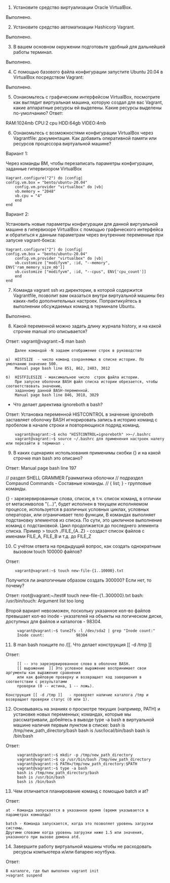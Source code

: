 1) Установите средство виртуализации Oracle VirtualBox. 

Выполнено.

2) Установите средство автоматизации Hashicorp Vagrant.

Выполнено.

3) В вашем основном окружении подготовьте удобный для дальнейшей работы терминал.

Выполнено.

4) С помощью базового файла конфигурации запустите Ubuntu 20.04 в VirtualBox посредством Vagrant:

Выполнено.

5) Ознакомьтесь с графическим интерфейсом VirtualBox, посмотрите как выглядит виртуальная машина, 
   которую создал для вас Vagrant, какие аппаратные ресурсы ей выделены. 
   Какие ресурсы выделены по-умолчанию?
  Ответ:

RAM:1024mb
CPU:2 cpu
HDD:64gb
VIDEO:4mb

6) Ознакомьтесь с возможностями конфигурации VirtualBox через Vagrantfile: документация. 
   Как добавить оперативной памяти или ресурсов процессора виртуальной машине? 

Вариант 1: 

Через команды ВМ, чтобы перезаписать параметры конфигурации, заданные гипервизором VirtualBox

    Vagrant.configure("2") do |config|
    config.vm.box = "bento/ubuntu-20.04"
        сonfig.vm.provider "virtualbox" do |vb|
        vb.memory = "2048"
        vb.cpu = "4"
        end
    end

Вариант 2:

Установить новые параметры конфигурации для данной виртуальной машине в гипервизоре VirtualBox c помощью графического интерфейса
и обратиться к данным параметрам через внутренние переменные при запуске vagrant-бокса: 
    
    Vagrant.configure("2") do |config|
    config.vm.box = "bento/ubuntu-20.04"
        сonfig.vm.provider "virtualbox" do |vb|
        vb.customize ["modifyvm", :id, "--memory", ENV['ram_memory_size_mb']]
        vb.customize ["modifyvm", :id, "--cpus", ENV['cpu_count']]
        end
    end 	


7) Команда vagrant ssh из директории, в которой содержится Vagrantfile, 
    позволит вам оказаться внутри виртуальной машины без каких-либо дополнительных настроек. 
    Попрактикуйтесь в выполнении обсуждаемых команд в терминале Ubuntu.
     
Выполнено.

8) Какой переменной можно задать длину журнала history, и на какой строчке manual это описывается?

Ответ:
        vagrant@vagrant:~$ man bash

        Далее командой -N задаем отображение строк в руководстве

    а)  HISTSIZE  - число команд сохраняемых в списке истории. По умолчанию значение 500.
        Manual page bash line 851, 862, 2403, 3012

    б)  HISTFILESIZE - максимальное число  строк файла истории. 
        При запуске оболочки BASH файл списка истории обрезается, чтобы соответствовать значению, 
        заданному данной BASH-переменной. 
        Manual page bash line 846, 3018, 3029

 - Что делает директива ignoreboth в bash?

Ответ:
        Установка переменной HISTCONTROL в значение ignoreboth  заставляет оболочку BASH игнорировать запись 
        в историю команд с пробелом в начале строки и повторяющихся подряд команд.

        vagrant@vagrant:~$ echo "HISTCONTROL=ignoreboth" >>~/.bashrc
        vagrant@vagrant:~$ source ~/.bashrc для применения настроек налету  или перезайти в терминал .

9) В каких сценариях использования применимы скобки {} и на какой строчке man bash это описано?

Ответ:
Manual page bash line 197

// раздел SHELL GRAMMER  Грамматика оболочки
// подраздел Compaund Commands - Составные команды. 
// { list; }   - групповые команды.

{} - зарезервированные слова, список, в т.ч. список команд,
в отличии от метасимволов "(...)", будет исполнен в текущем исполняемом процессе, 
используется в различных условных циклах, условных операторах, или ограничивает тело функции, 
В командах выполняет подстановку элементов из списка. 
По сути, это цикличное выполнение команд с подстановкой. 
Цикл продолжается до последнего элемента списка.
Пример > touch ./FILE_{A..Z} - создаст список файлов с именами FILE_A, FILE_B и т.д. до FILE_Z  

        
10) С учётом ответа на предыдущий вопрос, как создать однократным вызовом touch 100000 файлов? 
    
Ответ:

        vagrant@vagrant:~$ touch new-file-{1..10000}.txt
  
Получится ли аналогичным образом создать 300000? Если нет, то почему?

Ответ:
root@vagrant:~/test# touch new-file-{1..300000}.txt
bash: /usr/bin/touch: Argument list too long

Второй вариант невозможен, поскольку указанное кол-во файлов превышает кол-во inode - указателей 
на объекты на логическом диске, доступных для файлов и каталогов - 98304. 

         vagrant@vagrant:~$ tune2fs -l /dev/sda2 | grep "Inode count:"
         Inode count:              98304
    

11) В man bash поищите по /\[\[. Что делает конструкция [[ -d /tmp ]]
    
Ответ:

         [[ -- это зарезервированное слово в оболочке BASH.
         [[ выражение  ]] Это условное выражение воспринимает свои аргументы как выражение сравнения 
         или как файловую проверку и возвращает код завершения в соответствии с результатами 
         проверки (0 -- истина, 1 -- ложь).
    
    Конструкция [[ -d /tmp ]]   - проверяет наличие каталога /tmp и возвращает проверки статус (0 или 1).

12) Основываясь на знаниях о просмотре текущих (например, PATH) и установке новых переменных; командах, 
    которые мы рассматривали, добейтесь в выводе type -a bash в виртуальной машине наличия первым пунктом в списке:
    bash is /tmp/new_path_directory/bash
    bash is /usr/local/bin/bash
    bash is /bin/bash

Ответ:

         vagrant@vagrant:~$ mkdir -p /tmp/new_path_directory
         vagrant@vagrant:~$ cp /usr/bin/bash /tmp/new_path_directory
         vagrant@vagrant:~$ PATH=/tmp/new_path_directory:$PATH
         vagrant@vagrant:~$ type -a bash
         bash is /tmp/new_path_directory/bash
         bash is /usr/bin/bash
         bash is /bin/bash

13) Чем отличается планирование команд с помощью batch и at?

Ответ:

    at - Команда запускается в указанное время (время указывается в параметрах комналды)

    batch - Команда запускается, когда это позволяет уровень загрузки системы. 
    Другими словами когда уровень загрузки ниже 1.5 или значения, указанного при вызове демона atd.

14) Завершите работу виртуальной машины чтобы не расходовать ресурсы компьютера и/или батарею ноутбука.

Ответ:

    В каталоге, где был выполнен vagrant init 
    >vagrant suspend